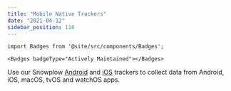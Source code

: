 ```yaml
---
title: "Mobile Native Trackers"
date: "2021-04-12"
sidebar_position: 110
---
```


```mdx-code-block
import Badges from '@site/src/components/Badges';

<Badges badgeType="Actively Maintained"></Badges>
```

Use our Snowplow [Android](https://github.com/snowplow/snowplow-android-tracker) and [iOS](https://github.com/snowplow/snowplow-ios-tracker) trackers to collect data from Android, iOS, macOS, tvOS and watchOS apps.
